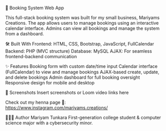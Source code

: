📅  Booking System Web App

This full-stack booking system was built for my small business, Mariyams Creations. The app allows users to manage bookings using an interactive calendar interface. Admins can view all bookings and manage the system from a dashboard.

🛠️ Built With
Frontend: HTML, CSS, Bootstrap, JavaScript, FullCalendar
Backend: PHP (MVC structure)
Database: MySQL
AJAX: For seamless frontend-backend communication

✨ Features
Booking form with custom date/time input
Calendar interface (FullCalendar) to view and manage bookings
AJAX-based create, update, and delete bookings
Admin dashboard for full booking oversight
Responsive design for mobile and desktop

📸 Screenshots
Insert screenshots or Loom video links here

Check out my henna page 📸:
https://www.instagram.com/mariyams.creations/

👩🏽‍💻 Author
Mariyam Tunkara
First-generation college student & computer science major with a cybersecurity minor.

